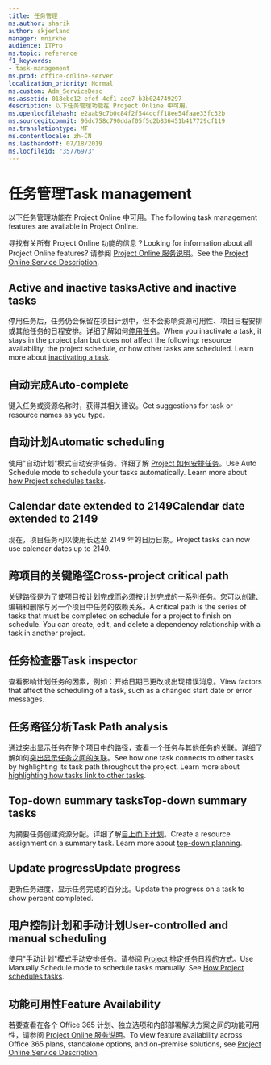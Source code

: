 ```yaml
---
title: 任务管理
ms.author: sharik
author: skjerland
manager: mnirkhe
audience: ITPro
ms.topic: reference
f1_keywords:
- task-management
ms.prod: office-online-server
localization_priority: Normal
ms.custom: Adm_ServiceDesc
ms.assetid: 018ebc12-efef-4cf1-aee7-b3b024749297
description: 以下任务管理功能在 Project Online 中可用。
ms.openlocfilehash: e2aab9c7b0c84f2f544dcff18ee54faae33fc32b
ms.sourcegitcommit: 96dc758c790ddaf05f5c2b836451b417729cf119
ms.translationtype: MT
ms.contentlocale: zh-CN
ms.lasthandoff: 07/18/2019
ms.locfileid: "35776973"
---
```

# <a name="task-management"></a><span data-ttu-id="dda1c-103">任务管理</span><span class="sxs-lookup"><span data-stu-id="dda1c-103">Task management</span></span>

<span data-ttu-id="dda1c-104">以下任务管理功能在 Project Online 中可用。</span><span class="sxs-lookup"><span data-stu-id="dda1c-104">The following task management features are available in Project Online.</span></span>
  
<span data-ttu-id="dda1c-105">寻找有关所有 Project Online 功能的信息？</span><span class="sxs-lookup"><span data-stu-id="dda1c-105">Looking for information about all Project Online features?</span></span> <span data-ttu-id="dda1c-106">请参阅 [Project Online 服务说明](project-online-service-description.md)。</span><span class="sxs-lookup"><span data-stu-id="dda1c-106">See the [Project Online Service Description](project-online-service-description.md).</span></span>
  
## <a name="active-and-inactive-tasks"></a><span data-ttu-id="dda1c-107">Active and inactive tasks</span><span class="sxs-lookup"><span data-stu-id="dda1c-107">Active and inactive tasks</span></span>
<span data-ttu-id="dda1c-108"><a name="bkmk_ActiveInactiveTasks"> </a></span><span class="sxs-lookup"><span data-stu-id="dda1c-108"></span></span>

<span data-ttu-id="dda1c-p102">停用任务后，任务仍会保留在项目计划中，但不会影响资源可用性、项目日程安排或其他任务的日程安排。详细了解如何[停用任务](https://go.microsoft.com/fwlink/p/?LinkId=271335)。</span><span class="sxs-lookup"><span data-stu-id="dda1c-p102">When you inactivate a task, it stays in the project plan but does not affect the following: resource availability, the project schedule, or how other tasks are scheduled. Learn more about [inactivating a task](https://go.microsoft.com/fwlink/p/?LinkId=271335).</span></span>
  
## <a name="auto-complete"></a><span data-ttu-id="dda1c-111">自动完成</span><span class="sxs-lookup"><span data-stu-id="dda1c-111">Auto-complete</span></span>
<span data-ttu-id="dda1c-112"><a name="bkmk_AutoComplete"> </a></span><span class="sxs-lookup"><span data-stu-id="dda1c-112"></span></span>

<span data-ttu-id="dda1c-113">键入任务或资源名称时，获得其相关建议。</span><span class="sxs-lookup"><span data-stu-id="dda1c-113">Get suggestions for task or resource names as you type.</span></span> 
  
## <a name="automatic-scheduling"></a><span data-ttu-id="dda1c-114">自动计划</span><span class="sxs-lookup"><span data-stu-id="dda1c-114">Automatic scheduling</span></span>
<span data-ttu-id="dda1c-115"><a name="bkmk_AutomaticScheduling"> </a></span><span class="sxs-lookup"><span data-stu-id="dda1c-115"></span></span>

<span data-ttu-id="dda1c-p103">使用"自动计划"模式自动安排任务。详细了解 [Project 如何安排任务](https://go.microsoft.com/fwlink/p/?LinkId=271331)。</span><span class="sxs-lookup"><span data-stu-id="dda1c-p103">Use Auto Schedule mode to schedule your tasks automatically. Learn more about [how Project schedules tasks](https://go.microsoft.com/fwlink/p/?LinkId=271331).</span></span> 
  
## <a name="calendar-date-extended-to-2149"></a><span data-ttu-id="dda1c-118">Calendar date extended to 2149</span><span class="sxs-lookup"><span data-stu-id="dda1c-118">Calendar date extended to 2149</span></span>
<span data-ttu-id="dda1c-119"><a name="bkmk_Calendardatextended"> </a></span><span class="sxs-lookup"><span data-stu-id="dda1c-119"></span></span>

<span data-ttu-id="dda1c-120">现在，项目任务可以使用长达至 2149 年的日历日期。</span><span class="sxs-lookup"><span data-stu-id="dda1c-120">Project tasks can now use calendar dates up to 2149.</span></span> 
  
## <a name="cross-project-critical-path"></a><span data-ttu-id="dda1c-121">跨项目的关键路径</span><span class="sxs-lookup"><span data-stu-id="dda1c-121">Cross-project critical path</span></span>
<span data-ttu-id="dda1c-122"><a name="bkmk_Cross_projectcriticalpath"> </a></span><span class="sxs-lookup"><span data-stu-id="dda1c-122"></span></span>

<span data-ttu-id="dda1c-p104">关键路径是为了使项目按计划完成而必须按计划完成的一系列任务。您可以创建、编辑和删除与另一个项目中任务的依赖关系。</span><span class="sxs-lookup"><span data-stu-id="dda1c-p104">A critical path is the series of tasks that must be completed on schedule for a project to finish on schedule. You can create, edit, and delete a dependency relationship with a task in another project.</span></span> 
  
## <a name="task-inspector"></a><span data-ttu-id="dda1c-125">任务检查器</span><span class="sxs-lookup"><span data-stu-id="dda1c-125">Task inspector</span></span>
<span data-ttu-id="dda1c-126"><a name="bkmk_Taskinspector"> </a></span><span class="sxs-lookup"><span data-stu-id="dda1c-126"></span></span>

<span data-ttu-id="dda1c-127">查看影响计划任务的因素，例如：开始日期已更改或出现错误消息。</span><span class="sxs-lookup"><span data-stu-id="dda1c-127">View factors that affect the scheduling of a task, such as a changed start date or error messages.</span></span>
  
## <a name="task-path-analysis"></a><span data-ttu-id="dda1c-128">任务路径分析</span><span class="sxs-lookup"><span data-stu-id="dda1c-128">Task Path analysis</span></span>
<span data-ttu-id="dda1c-129"><a name="bkmk_TaskPath"> </a></span><span class="sxs-lookup"><span data-stu-id="dda1c-129"></span></span>

<span data-ttu-id="dda1c-p105">通过突出显示任务在整个项目中的路径，查看一个任务与其他任务的关联。详细了解如何[突出显示任务之间的关联](https://go.microsoft.com/fwlink/p/?LinkId=271345)。</span><span class="sxs-lookup"><span data-stu-id="dda1c-p105">See how one task connects to other tasks by highlighting its task path throughout the project. Learn more about [highlighting how tasks link to other tasks](https://go.microsoft.com/fwlink/p/?LinkId=271345).</span></span>
  
## <a name="top-down-summary-tasks"></a><span data-ttu-id="dda1c-132">Top-down summary tasks</span><span class="sxs-lookup"><span data-stu-id="dda1c-132">Top-down summary tasks</span></span>
<span data-ttu-id="dda1c-133"><a name="bkmk_Topdownsummarytasks"> </a></span><span class="sxs-lookup"><span data-stu-id="dda1c-133"></span></span>

<span data-ttu-id="dda1c-p106">为摘要任务创建资源分配。详细了解[自上而下计划](https://go.microsoft.com/fwlink/p/?LinkId=271333)。</span><span class="sxs-lookup"><span data-stu-id="dda1c-p106">Create a resource assignment on a summary task. Learn more about [top-down planning](https://go.microsoft.com/fwlink/p/?LinkId=271333).</span></span>
  
## <a name="update-progress"></a><span data-ttu-id="dda1c-136">Update progress</span><span class="sxs-lookup"><span data-stu-id="dda1c-136">Update progress</span></span>
<span data-ttu-id="dda1c-137"><a name="bkmk_Updateprogress"> </a></span><span class="sxs-lookup"><span data-stu-id="dda1c-137"></span></span>

<span data-ttu-id="dda1c-138">更新任务进度，显示任务完成的百分比。</span><span class="sxs-lookup"><span data-stu-id="dda1c-138">Update the progress on a task to show percent completed.</span></span>
  
## <a name="user-controlled-and-manual-scheduling"></a><span data-ttu-id="dda1c-139">用户控制计划和手动计划</span><span class="sxs-lookup"><span data-stu-id="dda1c-139">User-controlled and manual scheduling</span></span>
<span data-ttu-id="dda1c-140"><a name="bkmk_User_controlledManualscheduling"> </a></span><span class="sxs-lookup"><span data-stu-id="dda1c-140"></span></span>

<span data-ttu-id="dda1c-p107">使用"手动计划"模式手动安排任务。请参阅 [Project 排定任务日程的方式](https://go.microsoft.com/fwlink/p/?LinkId=271331)。</span><span class="sxs-lookup"><span data-stu-id="dda1c-p107">Use Manually Schedule mode to schedule tasks manually. See [How Project schedules tasks](https://go.microsoft.com/fwlink/p/?LinkId=271331).</span></span>
  
## <a name="feature-availability"></a><span data-ttu-id="dda1c-143">功能可用性</span><span class="sxs-lookup"><span data-stu-id="dda1c-143">Feature Availability</span></span>
<span data-ttu-id="dda1c-144"><a name="bkmk_User_controlledManualscheduling"> </a></span><span class="sxs-lookup"><span data-stu-id="dda1c-144"></span></span>

<span data-ttu-id="dda1c-145">若要查看在各个 Office 365 计划、独立选项和内部部署解决方案之间的功能可用性，请参阅 [Project Online 服务说明](project-online-service-description.md)。</span><span class="sxs-lookup"><span data-stu-id="dda1c-145">To view feature availability across Office 365 plans, standalone options, and on-premise solutions, see [Project Online Service Description](project-online-service-description.md).</span></span>
  

